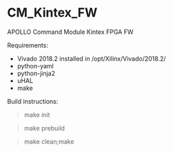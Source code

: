 # CM_Kintex_FW
APOLLO Command Module Kintex FPGA FW

Requirements:
- Vivado 2018.2 installed in /opt/Xilinx/Vivado/2018.2/
- python-yaml
- python-jinja2
- uHAL
- make

Build instructions:

>make init

>make prebuild

>make clean;make



